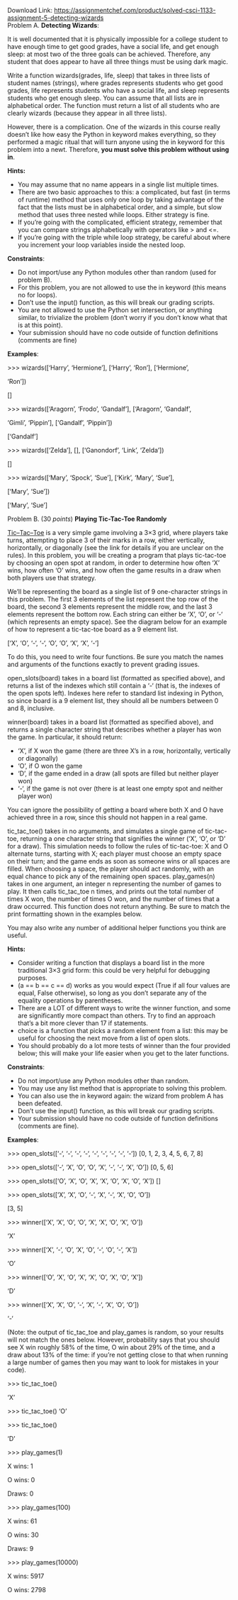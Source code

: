 Download Link: https://assignmentchef.com/product/solved-csci-1133-assignment-5-detecting-wizards
<br>
Problem A. <strong>Detecting Wizards</strong>:

It is well documented that it is physically impossible for a college student to have enough time to get good grades, have a social life, and get enough sleep: at most two of the three goals can be achieved.  Therefore, any student that does appear to have all three things must be using dark magic.




Write a function wizards(grades, life, sleep) that takes in three lists of student names (strings), where grades represents students who get good grades, life represents students who have a social life, and sleep represents students who get enough sleep.  You can assume that all lists are in alphabetical order.  The function must return a list of all students who are clearly wizards (because they appear in all three lists).




However, there is a complication.  One of the wizards in this course really doesn’t like how easy the Python in keyword makes everything, so they performed a magic ritual that will turn anyone using the in keyword for this problem into a newt.  Therefore, <strong>you must solve this problem without using </strong><strong>in</strong>.




<strong>Hints: </strong>

<ul>

 <li>You may assume that no name appears in a single list multiple times.</li>

 <li>There are two basic approaches to this: a complicated, but fast (in terms of runtime) method that uses only one loop by taking advantage of the fact that the lists must be in alphabetical order, and a simple, but slow method that uses three nested while loops. Either strategy is fine.</li>

 <li>If you’re going with the complicated, efficient strategy, remember that you can compare strings alphabetically with operators like &gt; and &lt;=.</li>

 <li>If you’re going with the triple while loop strategy, be careful about where you increment your loop variables inside the nested loop.</li>

</ul>




<strong>Constraints</strong>:

<ul>

 <li>Do not import/use any Python modules other than random (used for problem B).</li>

 <li>For this problem, you are not allowed to use the in keyword (this means no for loops).</li>

 <li>Don’t use the input() function, as this will break our grading scripts.</li>

 <li>You are not allowed to use the Python set intersection, or anything similar, to trivialize the problem (don’t worry if you don’t know what that is at this point).</li>

 <li>Your submission should have no code outside of function definitions (comments are fine)</li>

</ul>

<strong>Examples</strong>:

&gt;&gt;&gt; wizards([‘Harry’, ‘Hermione’], [‘Harry’, ‘Ron’], [‘Hermione’,

‘Ron’])

[]




&gt;&gt;&gt; wizards([‘Aragorn’, ‘Frodo’, ‘Gandalf’], [‘Aragorn’, ‘Gandalf’,

‘Gimli’, ‘Pippin’], [‘Gandalf’, ‘Pippin’])

[‘Gandalf’]




&gt;&gt;&gt; wizards([‘Zelda’], [], [‘Ganondorf’, ‘Link’, ‘Zelda’])

[]




&gt;&gt;&gt; wizards([‘Mary’, ‘Spock’, ‘Sue’], [‘Kirk’, ‘Mary’, ‘Sue’],

[‘Mary’, ‘Sue’])

[‘Mary’, ‘Sue’]

Problem B. (30<em> points</em>)  <strong>Playing Tic-Tac-Toe Randomly</strong>

<u><a href="https://en.wikipedia.org/wiki/Tic-tac-toe">Tic</a><a href="https://en.wikipedia.org/wiki/Tic-tac-toe">–</a><a href="https://en.wikipedia.org/wiki/Tic-tac-toe">Tac</a><a href="https://en.wikipedia.org/wiki/Tic-tac-toe">–</a><a href="https://en.wikipedia.org/wiki/Tic-tac-toe">Toe</a></u> is a very simple game involving a 3×3 grid, where players take turns, attempting to place 3 of their marks in a row, either vertically, horizontally, or diagonally (see the link for details if you are unclear on the rules).  In this problem, you will be creating a program that plays tic-tac-toe by choosing an open spot at random, in order to determine how often ‘X’ wins, how often ‘O’ wins, and how often the game results in a draw when both players use that strategy.




We’ll be representing the board as a single list of 9 one-character strings in this problem.  The first 3 elements of the list represent the top row of the board, the second 3 elements represent the middle row, and the last 3 elements represent the bottom row.  Each string can either be ‘X’, ‘O’, or ‘-‘ (which represents an empty space).  See the diagram below for an example of how to represent a tic-tac-toe board as a 9 element list.




[‘X’, ‘O’, ‘-‘, ‘-‘, ‘O’, ‘O’, ‘X’, ‘X’, ‘-‘]




To do this, you need to write four functions.  Be sure you match the names and arguments of the functions exactly to prevent grading issues.




open_slots(board) takes in a board list (formatted as specified above), and returns a list of the indexes which still contain a ‘-‘ (that is, the indexes of the open spots left).  Indexes here refer to standard list indexing in Python, so since board is a 9 element list, they should all be numbers between 0 and 8, inclusive.




winner(board) takes in a board list (formatted as specified above), and returns a single character string that describes whether a player has won the game.  In particular, it should return:

<ul>

 <li>‘X’, if X won the game (there are three X’s in a row, horizontally, vertically or diagonally)</li>

 <li>‘O’, if O won the game</li>

 <li>‘D’, if the game ended in a draw (all spots are filled but neither player won)</li>

 <li>‘-‘, if the game is not over (there is at least one empty spot and neither player won)</li>

</ul>

You can ignore the possibility of getting a board where both X and O have achieved three in a row, since this should not happen in a real game.




tic_tac_toe() takes in no arguments, and simulates a single game of tic-tac-toe, returning a one character string that signifies the winner (‘X’, ‘O’, or ‘D’ for a draw).  This simulation needs to follow the rules of tic-tac-toe: X and O alternate turns, starting with X; each player must choose an empty space on their turn; and the game ends as soon as someone wins or all spaces are filled.  When choosing a space, the player should act randomly, with an equal chance to pick any of the remaining open spaces. play_games(n) takes in one argument, an integer n representing the number of games to play.  It then calls tic_tac_toe n times, and prints out the total number of times X won, the number of times O won, and the number of times that a draw occurred.  This function does not return anything.  Be sure to match the print formatting shown in the examples below.




You may also write any number of additional helper functions you think are useful.




<strong>Hints: </strong>

<ul>

 <li>Consider writing a function that displays a board list in the more traditional 3×3 grid form: this could be very helpful for debugging purposes.</li>

 <li>(a == b == c == d) works as you would expect (True if all four values are equal, False otherwise), so long as you don’t separate any of the equality operations by parentheses.</li>

 <li>There are a LOT of different ways to write the winner function, and some are significantly more compact than others. Try to find an approach that’s a bit more clever than 17 if statements.</li>

 <li>choice is a function that picks a random element from a list: this may be useful for choosing the next move from a list of open slots.</li>

 <li>You should probably do a lot more tests of winner than the four provided below; this will make your life easier when you get to the later functions.</li>

</ul>




<strong>Constraints</strong>:

<ul>

 <li>Do not import/use any Python modules other than random.</li>

 <li>You may use any list method that is appropriate to solving this problem.</li>

 <li>You can also use the in keyword again: the wizard from problem A has been defeated.</li>

 <li>Don’t use the input() function, as this will break our grading scripts.</li>

 <li>Your submission should have no code outside of function definitions (comments are fine).</li>

</ul>




<strong>Examples</strong>:

&gt;&gt;&gt; open_slots([‘-‘, ‘-‘, ‘-‘, ‘-‘, ‘-‘, ‘-‘, ‘-‘, ‘-‘, ‘-‘]) [0, 1, 2, 3, 4, 5, 6, 7, 8]

&gt;&gt;&gt; open_slots([‘-‘, ‘X’, ‘O’, ‘O’, ‘X’, ‘-‘, ‘-‘, ‘X’, ‘O’]) [0, 5, 6]

&gt;&gt;&gt; open_slots([‘O’, ‘X’, ‘O’, ‘X’, ‘X’, ‘O’, ‘X’, ‘O’, ‘X’]) []

&gt;&gt;&gt; open_slots([‘X’, ‘X’, ‘O’, ‘-‘, ‘X’, ‘-‘, ‘X’, ‘O’, ‘O’])

[3, 5]




&gt;&gt;&gt; winner([‘X’, ‘X’, ‘O’, ‘O’, ‘X’, ‘X’, ‘O’, ‘X’, ‘O’])

‘X’

&gt;&gt;&gt; winner([‘X’, ‘-‘, ‘O’, ‘X’, ‘O’, ‘-‘, ‘O’, ‘-‘, ‘X’])

‘O’

&gt;&gt;&gt; winner([‘O’, ‘X’, ‘O’, ‘X’, ‘X’, ‘O’, ‘X’, ‘O’, ‘X’])

‘D’

&gt;&gt;&gt; winner([‘X’, ‘X’, ‘O’, ‘-‘, ‘X’, ‘-‘, ‘X’, ‘O’, ‘O’])

‘-‘




(Note: the output of tic_tac_toe and play_games is random, so your results will not match the ones below.  However, probability says that you should see X win roughly 58% of the time, O win about 29% of the time, and a draw about 13% of the time: if you’re not getting close to that when running a large number of games then you may want to look for mistakes in your code).




&gt;&gt;&gt; tic_tac_toe()

‘X’

&gt;&gt;&gt; tic_tac_toe() ‘O’

&gt;&gt;&gt; tic_tac_toe()

‘D’




&gt;&gt;&gt; play_games(1)

X wins: 1

O wins: 0

Draws: 0




&gt;&gt;&gt; play_games(100)

X wins: 61

O wins: 30

Draws: 9




&gt;&gt;&gt; play_games(10000)

X wins: 5917

O wins: 2798